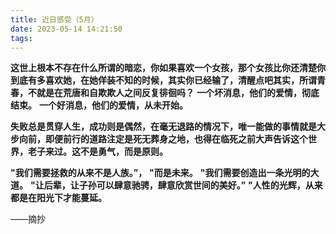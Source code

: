 ```yaml
---
title: 近日感受（5月）
date: 2023-05-14 14:21:50
tags:
---
```


​		**这世上根本不存在什么所谓的暗恋，你如果喜欢一个女孩，那个女孩比你还清楚你到底有多喜欢她，在她佯装不知的时候，其实你已经输了，清醒点吧**
​		**其实，所谓青春，不就是在荒唐和自欺欺人之间反复徘徊吗？**
​		**一个坏消息，他们的爱情，彻底结束。**
​		**一个好消息，他们的爱情，从未开始。**



​		**失败总是贯穿人生，成功则是偶然，在毫无退路的情况下，唯一能做的事情就是大步向前，即便前行的道路注定是死无葬身之地，也得在临死之前大声告诉这个世界，老子来过。**
​		**这不是勇气，而是原则。**



**"我们需要拯救的从来不是人族。”，**
**"而是未来。**
**"我们需要创造出一条光明的大道。**
**"让后辈，让子孙可以肆意驰骋，肆意欣赏世间的美好。”**
**"人性的光辉，从来都是在阳光下才能蔓延。**



——摘抄
